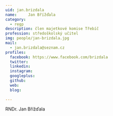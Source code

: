 ```yaml
---
uid: jan.brizdala
name:     Jan Břížďala
category:
  - regp
description: člen majetkové komise Třebíč
profession: středoškolský učitel
img: people/jan-brizdala.jpg
mail:
  - jan.brizdala@seznam.cz
profiles:
  facebook: https://www.facebook.com/brizdala
  twitter: 
  linkedin: 
  instagram: 
  googleplus: 
  github: 
  web: 
  blog: 
  
---
```


RNDr. Jan Břížďala
